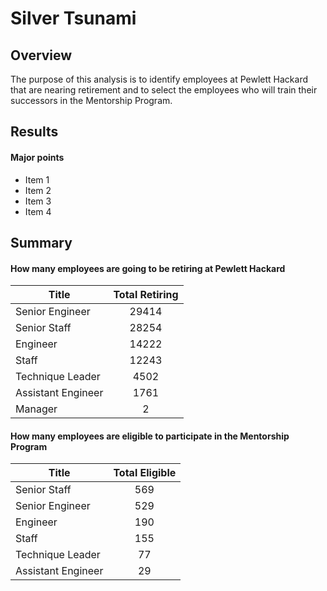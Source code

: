 # Silver Tsunami

## Overview

The purpose of this analysis is to identify employees at Pewlett Hackard that are nearing retirement and to select the employees who will train their successors in the Mentorship Program.

## Results

#### Major points

* Item 1
* Item 2
* Item 3
* Item 4

## Summary

#### How many employees are going to be retiring at Pewlett Hackard

| Title | Total Retiring |
| ----- | :-----: |
| Senior Engineer | 29414 |
| Senior Staff | 28254 |
| Engineer | 14222 |
| Staff | 12243 |
| Technique Leader | 4502 |
| Assistant Engineer | 1761 |
| Manager | 2 |

#### How many employees are eligible to participate in the Mentorship Program

| Title | Total Eligible |
| ----- | :-----: |
| Senior Staff | 569 |
| Senior Engineer | 529 |
| Engineer | 190 |
| Staff | 155 |
| Technique Leader | 77 |
| Assistant Engineer | 29 |
